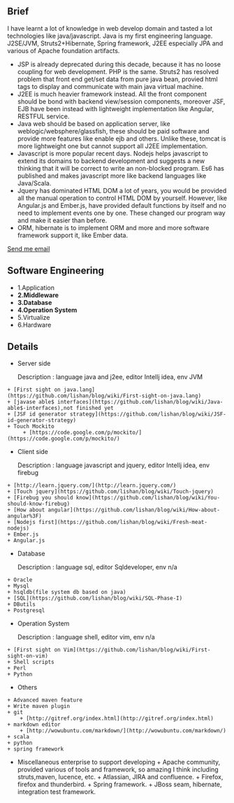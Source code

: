 Brief
---

I have learnt a lot of knowledge in web develop domain and tasted a lot technologies like java/javascript.
Java is my first engineering language. J2SE/JVM, Struts2+Hibernate, Spring framework, J2EE especially JPA and various of Apache foundation artifacts.

+ JSP is already deprecated during this decade, because it has no loose coupling for web development. PHP is the same. Struts2 has resolved problem that front end get/set data from pure java bean, provied html tags to display and communicate with main java virtual machine.
+ J2EE is much heavier framework instead. All the front component should be bond with backend view/session components, moreover JSF, EJB have been instead with lightweight implementation like Angular, RESTFUL service.
+ Java web should be based on application server, like weblogic/websphere/glassfish, these should be paid software and provide more features like enable ejb and others. Unlike these, tomcat is more lightweight one but cannot support all J2EE implementation.
+ Javascript is more popular recent days. Nodejs helps javascript to extend its domains to backend development and suggests a new thinking that it will be correct to write an non-blocked program. Es6 has published and makes javascript more like backend languages like Java/Scala.
+ Jquery has dominated HTML DOM a lot of years, you would be provided all the manual operation to control HTML DOM by yourself. However, like Angular.js and Ember.js, have provided default functions by itself and no need to implement events one by one. These changed our program way and make it easier than before.
+ ORM, hibernate is to implement ORM and more and more software framework support it, like Ember data.

[Send me email](mailto:yulishan3@gmail.com) 

Software Engineering 
---
 
+ 1.Application
+ **2.Middleware**
+ **3.Database**
+ **4.Operation System**
+ 5.Virtualize
+ 6.Hardware

Details
---

+    Server side 

      Description : language java and j2ee, editor Intellj idea, env JVM

    + [First sight on java.lang](https://github.com/lishan/blog/wiki/First-sight-on-java.lang)
    + [javase able$ interfaces](https://github.com/lishan/blog/wiki/Java-able$-interfaces),not finished yet
    + [JSF id generator strategy](https://github.com/lishan/blog/wiki/JSF-id-generator-strategy)
    + Touch Mockito
         + [https://code.google.com/p/mockito/](https://code.google.com/p/mockito/)
   
+    Client side 

      Description : language javascript and jquery, editor Intellj idea, env firebug 

    + [http://learn.jquery.com/](http://learn.jquery.com/)
    + [Touch jquery](https://github.com/lishan/blog/wiki/Touch-jquery)
    + [Firebug you should know](https://github.com/lishan/blog/wiki/You-should-know-firebug)
    + [How about angular](https://github.com/lishan/blog/wiki/How-about-angular%3F)
    + [Nodejs first](https://github.com/lishan/blog/wiki/Fresh-meat-nodejs)
    + Ember.js
    + Angular.js

+    Database 

      Description : language sql, editor Sqldeveloper, env n/a 

    + Oracle
    + Mysql
    + hsqldb(file system db based on java)
    + [SQL](https://github.com/lishan/blog/wiki/SQL-Phase-I)
    + DButils
    + Postgresql

+    Operation System

      Description : language shell, editor vim, env n/a 

    + [First sight on Vim](https://github.com/lishan/blog/wiki/First-sight-on-vim)
    + Shell scripts
    + Perl 
    + Python
 
+    Others

    + Advanced maven feature
    + Write maven plugin
    + git
        + [http://gitref.org/index.html](http://gitref.org/index.html)
    + markdown editor
        + [http://wowubuntu.com/markdown/](http://wowubuntu.com/markdown/)
    + scala
    + python
    + spring framework

+    Miscellaneous enterprise to support developing
    + Apache community, provided various of tools and framework, so amazing I think including struts,maven, lucence, etc.
    + Atlassian, JIRA and confluence.
    + Firefox, firefox and thunderbird.
    + Spring framework.
    + JBoss seam, hibernate, integration test framework.
